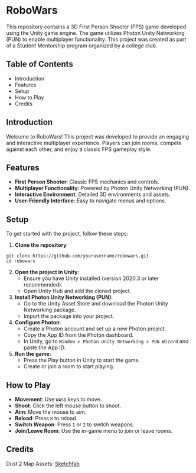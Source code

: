 # RoboWars
This repository contains a 3D First Person Shooter (FPS) game developed using the Unity game engine. The game utilizes Photon Unity Networking (PUN) to enable multiplayer functionality. This project was created as part of a Student Mentorship program organized by a college club.

## Table of Contents
- Introduction
- Features
- Setup
- How to Play
- Credits

## Introduction
Welcome to RoboWars! This project was developed to provide an engaging and interactive multiplayer experience. Players can join rooms, compete against each other, and enjoy a classic FPS gameplay style.

## Features
- **First Person Shooter**: Classic FPS mechanics and controls.
- **Multiplayer Functionality**: Powered by Photon Unity Networking (PUN).
- **Interactive Environment**: Detailed 3D environments and assets.
- **User-Friendly Interface**: Easy to navigate menus and options.

## Setup
To get started with the project, follow these steps:

1. **Clone the repository**:
```
git clone https://github.com/yourusername/robowars.git
cd robowars
```

2. **Open the project in Unity**:
    - Ensure you have Unity installed (version 2020.3 or later recommended).
    - Open Unity Hub and add the cloned project.
3. **Install Photon Unity Networking (PUN)**:
    - Go to the Unity Asset Store and download the Photon Unity Networking package.
    - Import the package into your project.
4. **Configure Photon**:
    - Create a Photon account and set up a new Photon project.
    - Copy the App ID from the Photon dashboard.
    - In Unity, go to `Window > Photon Unity Networking > PUN Wizard` and paste the App ID.
5. **Run the game**:
    - Press the Play button in Unity to start the game.
    - Create or join a room to start playing.

## How to Play
- **Movement**: Use `WASD` keys to move.
- **Shoot**: Click the left mouse button to shoot.
- **Aim**: Move the mouse to aim.
- **Reload**: Press `R` to reload.
- **Switch Weapon**: Press `1` or `2` to switch weapons.
- **Join/Leave Room**: Use the in-game menu to join or leave rooms.

## Credits
Dust 2 Map Assets: [Sketchfab](https://sketchfab.com/3d-models/de-dust2-cs-map-056008d59eb849a29c0ab6884c0c3d87)
